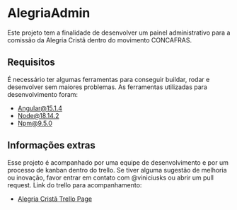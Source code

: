 # AlegriaAdmin
Este projeto tem a finalidade de desenvolver um painel administrativo para a comissão da Alegria Cristã dentro do movimento CONCAFRAS.

## Requisitos
É necessário ter algumas ferramentas para conseguir buildar, rodar e desenvolver sem maiores problemas.
As ferramentas utilizadas para desenvolvimento foram:
- Angular@15.1.4
- Node@18.14.2
- Npm@9.5.0

## Informações extras
Esse projeto é acompanhado por uma equipe de desenvolvimento e por um processo de kanban dentro do trello. Se tiver alguma sugestão de melhoria ou inovação, favor entrar em contato com @viniciusks ou abrir um pull request.
Link do trello para acompanhamento:
- [Alegria Cristã Trello Page](https://trello.com/b/KxLLrYgR/produ%C3%A7%C3%A3o-alegria-crist%C3%A3)
